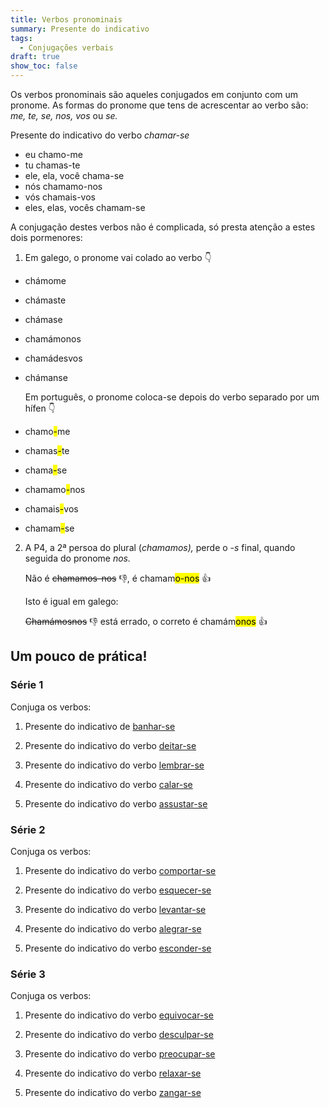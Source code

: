 ```yaml
---
title: Verbos pronominais
summary: Presente do indicativo
tags:
  - Conjugações verbais
draft: true
show_toc: false
---
```

Os verbos pronominais são aqueles conjugados em conjunto com um pronome. As formas do pronome que tens de acrescentar ao verbo são: *me, te, se, nos, vos* ou *se.* 

<article>
  
  Presente do indicativo do verbo *chamar-se* 
- eu chamo-me
- tu chamas-te
- ele, ela, você chama-se
- nós chamamo-nos
- vós chamais-vos
- eles, elas, vocês chamam-se

</article>

A conjugação destes verbos não é complicada, só presta atenção a estes dois pormenores:

1) Em galego, o pronome vai colado ao verbo 👇  

- chámome
- chámaste
- chámase
- chamámonos
- chamádesvos
- chámanse

   Em português, o pronome coloca-se depois do verbo separado por um hífen 👇
- chamo<mark>-</mark>me
- chamas<mark>-</mark>te
- chama<mark>-</mark>se
- chamamo<mark>-</mark>nos
- chamais<mark>-</mark>vos
- chamam<mark>-</mark>se

2. A P4, a 2ª persoa do plural (*chamamos),* perde o *-s* final, quando seguida do pronome *nos.*

   Não é ~~chamamos-nos~~ 👎, é chamam<mark>o-nos</mark> 👍

   Isto é igual em galego: 

   ~~Chamámosnos~~ 👎 está errado, o correto é
   chamám<mark>onos</mark> 👍

## Um pouco de prática!
 
### Série 1

Conjuga os verbos:

1. Presente do indicativo de [banhar-se](https://www.verbos-portugueses.info/pt/praticar/tempos.html#1487:banhar-se/1)
   
2. Presente do indicativo do verbo [deitar-se](https://www.verbos-portugueses.info/pt/praticar/tempos.html#1611:deitar-se/1)

3. Presente do indicativo do verbo [lembrar-se](https://www.verbos-portugueses.info/pt/praticar/tempos.html#1402:lembrar-se/1)

4. Presente do indicativo do verbo [calar-se](https://www.verbos-portugueses.info/pt/praticar/tempos.html#851:calar-se/1)

5. Presente do indicativo do verbo [assustar-se](https://www.verbos-portugueses.info/pt/praticar/tempos.html#1043:assustar-se/1)


### Série 2

Conjuga os verbos:

1. Presente do indicativo do verbo [comportar-se](https://www.verbos-portugueses.info/pt/praticar/tempos.html#1815:comportar-se/1)

2. Presente do indicativo do verbo [esquecer-se](https://www.verbos-portugueses.info/pt/praticar/tempos.html#1712:esquecer-se/1) 

3. Presente do indicativo do verbo [levantar-se](https://www.verbos-portugueses.info/pt/praticar/tempos.html#362:levantar-se/1)

4. Presente do indicativo do verbo [alegrar-se](https://www.verbos-portugueses.info/pt/praticar/tempos.html#816:alegrar-se/1)

5. Presente do indicativo do verbo [esconder-se](https://www.verbos-portugueses.info/pt/praticar/tempos.html#787:esconder-se/1)


### Série 3

Conjuga os verbos:

1. Presente do indicativo do verbo [equivocar-se](https://www.verbos-portugueses.info/pt/praticar/tempos.html#1841:equivocar-se/1)

2. Presente do indicativo do verbo [desculpar-se](https://www.verbos-portugueses.info/pt/praticar/tempos.html#1507:desculpar-se/1)

3. Presente do indicativo do verbo [preocupar-se](https://www.verbos-portugueses.info/pt/praticar/tempos.html#832:preocupar-se/1)

4. Presente do indicativo do verbo [relaxar-se](https://www.verbos-portugueses.info/pt/praticar/tempos.html#823:relaxar-se/1)

5. Presente do indicativo do verbo [zangar-se](https://www.verbos-portugueses.info/pt/praticar/tempos.html#1832:zangar-se/1)
